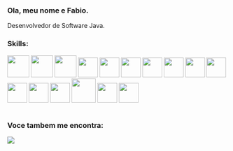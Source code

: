 ### Ola, meu nome e Fabio.
Desenvolvedor de Software Java.

### Skills:
<div display="inline">
  <img width=50 height=50 src="https://cdn.jsdelivr.net/gh/devicons/devicon@latest/icons/angular/angular-original.svg" />
  <img width=50 height=50 src="https://cdn.jsdelivr.net/gh/devicons/devicon@latest/icons/react/react-original.svg" />            
  <img width=50 height=50 src="https://cdn.jsdelivr.net/gh/devicons/devicon@latest/icons/bootstrap/bootstrap-original.svg" />
  <img width=45 height=45 src="https://cdn.jsdelivr.net/gh/devicons/devicon@latest/icons/javascript/javascript-original.svg" />
  <img width=45 height=45 src="https://cdn.jsdelivr.net/gh/devicons/devicon@latest/icons/typescript/typescript-original.svg" />
  <img width=45 height=45 src="https://cdn.jsdelivr.net/gh/devicons/devicon@latest/icons/css3/css3-original.svg" />       
  <img width=45 height=45 src="https://cdn.jsdelivr.net/gh/devicons/devicon@latest/icons/java/java-original.svg" />
  <img width=45 height=45 src="https://cdn.jsdelivr.net/gh/devicons/devicon@latest/icons/spring/spring-original.svg" />
  <img width=45 height=45 src="https://cdn.jsdelivr.net/gh/devicons/devicon@latest/icons/swagger/swagger-original.svg" />
  <img width=45 height=45 src="https://cdn.jsdelivr.net/gh/devicons/devicon@latest/icons/hibernate/hibernate-original.svg" />
  <img width=45 height=45 src="https://cdn.jsdelivr.net/gh/devicons/devicon@latest/icons/oracle/oracle-original.svg" />
  <img width=45 height=45 src="https://cdn.jsdelivr.net/gh/devicons/devicon@latest/icons/python/python-original.svg" />
  <img width=45 height=45 src="https://cdn.jsdelivr.net/gh/devicons/devicon@latest/icons/npm/npm-original-wordmark.svg" />
  <img width=55 height=55 src="https://cdn.jsdelivr.net/gh/devicons/devicon@latest/icons/docker/docker-original.svg" />
  <img width=45 height=45 src="https://cdn.jsdelivr.net/gh/devicons/devicon@latest/icons/maven/maven-original-wordmark.svg" />
  <img width=45 height=45 src="https://cdn.jsdelivr.net/gh/devicons/devicon@latest/icons/java/java-original-wordmark.svg" />
</div>

#

### Voce tambem me encontra:
<a href="https://www.linkedin.com/in/fabio-chase-6a950662">
    <img src="https://img.shields.io/badge/linkedin-%230077B5.svg?style=for-the-badge&logo=linkedin&logoColor=white" />
</a>
